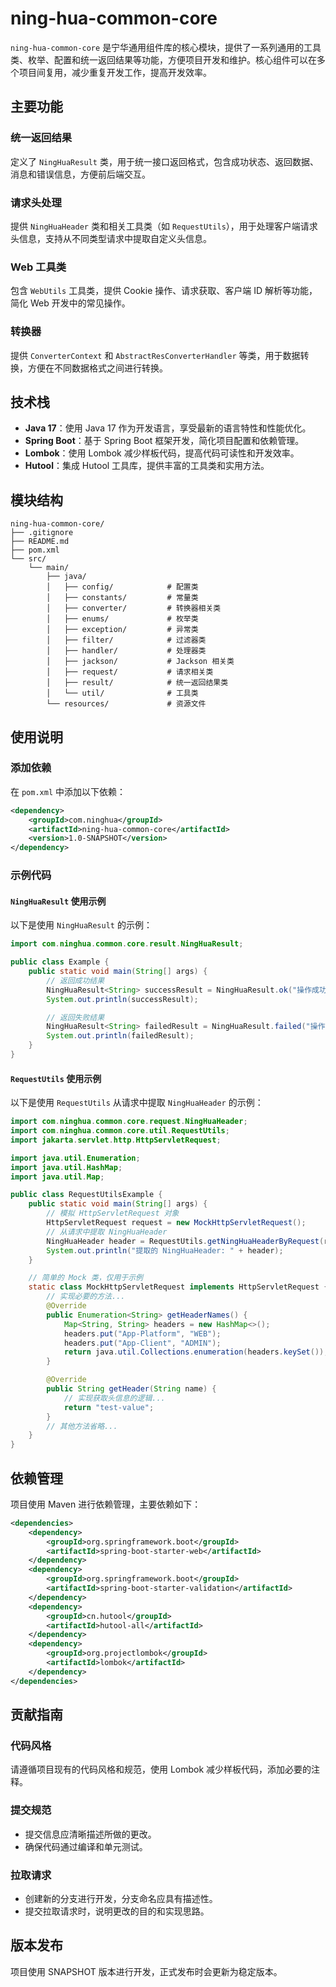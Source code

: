 # ning-hua-common-core

`ning-hua-common-core` 是宁华通用组件库的核心模块，提供了一系列通用的工具类、枚举、配置和统一返回结果等功能，方便项目开发和维护。核心组件可以在多个项目间复用，减少重复开发工作，提高开发效率。

## 主要功能
### 统一返回结果
定义了 `NingHuaResult` 类，用于统一接口返回格式，包含成功状态、返回数据、消息和错误信息，方便前后端交互。

### 请求头处理
提供 `NingHuaHeader` 类和相关工具类（如 `RequestUtils`），用于处理客户端请求头信息，支持从不同类型请求中提取自定义头信息。

### Web 工具类
包含 `WebUtils` 工具类，提供 Cookie 操作、请求获取、客户端 ID 解析等功能，简化 Web 开发中的常见操作。

### 转换器
提供 `ConverterContext` 和 `AbstractResConverterHandler` 等类，用于数据转换，方便在不同数据格式之间进行转换。

## 技术栈
- **Java 17**：使用 Java 17 作为开发语言，享受最新的语言特性和性能优化。
- **Spring Boot**：基于 Spring Boot 框架开发，简化项目配置和依赖管理。
- **Lombok**：使用 Lombok 减少样板代码，提高代码可读性和开发效率。
- **Hutool**：集成 Hutool 工具库，提供丰富的工具类和实用方法。

## 模块结构
```plaintext
ning-hua-common-core/
├── .gitignore
├── README.md
├── pom.xml
└── src/
    └── main/
        ├── java/
        │   ├── config/            # 配置类
        │   ├── constants/         # 常量类
        │   ├── converter/         # 转换器相关类
        │   ├── enums/             # 枚举类
        │   ├── exception/         # 异常类
        │   ├── filter/            # 过滤器类
        │   ├── handler/           # 处理器类
        │   ├── jackson/           # Jackson 相关类
        │   ├── request/           # 请求相关类
        │   ├── result/            # 统一返回结果类
        │   └── util/              # 工具类
        └── resources/             # 资源文件
```

## 使用说明
### 添加依赖
在 `pom.xml` 中添加以下依赖：
```xml
<dependency>
    <groupId>com.ninghua</groupId>
    <artifactId>ning-hua-common-core</artifactId>
    <version>1.0-SNAPSHOT</version>
</dependency>
```

### 示例代码
#### `NingHuaResult` 使用示例
以下是使用 `NingHuaResult` 的示例：
```java
import com.ninghua.common.core.result.NingHuaResult;

public class Example {
    public static void main(String[] args) {
        // 返回成功结果
        NingHuaResult<String> successResult = NingHuaResult.ok("操作成功");
        System.out.println(successResult);

        // 返回失败结果
        NingHuaResult<String> failedResult = NingHuaResult.failed("操作失败");
        System.out.println(failedResult);
    }
}
```

#### `RequestUtils` 使用示例
以下是使用 `RequestUtils` 从请求中提取 `NingHuaHeader` 的示例：
```java
import com.ninghua.common.core.request.NingHuaHeader;
import com.ninghua.common.core.util.RequestUtils;
import jakarta.servlet.http.HttpServletRequest;

import java.util.Enumeration;
import java.util.HashMap;
import java.util.Map;

public class RequestUtilsExample {
    public static void main(String[] args) {
        // 模拟 HttpServletRequest 对象
        HttpServletRequest request = new MockHttpServletRequest();
        // 从请求中提取 NingHuaHeader
        NingHuaHeader header = RequestUtils.getNingHuaHeaderByRequest(request);
        System.out.println("提取的 NingHuaHeader: " + header);
    }

    // 简单的 Mock 类，仅用于示例
    static class MockHttpServletRequest implements HttpServletRequest {
        // 实现必要的方法...
        @Override
        public Enumeration<String> getHeaderNames() {
            Map<String, String> headers = new HashMap<>();
            headers.put("App-Platform", "WEB");
            headers.put("App-Client", "ADMIN");
            return java.util.Collections.enumeration(headers.keySet());
        }

        @Override
        public String getHeader(String name) {
            // 实现获取头信息的逻辑...
            return "test-value";
        }
        // 其他方法省略...
    }
}
```

## 依赖管理
项目使用 Maven 进行依赖管理，主要依赖如下：
```xml
<dependencies>
    <dependency>
        <groupId>org.springframework.boot</groupId>
        <artifactId>spring-boot-starter-web</artifactId>
    </dependency>
    <dependency>
        <groupId>org.springframework.boot</groupId>
        <artifactId>spring-boot-starter-validation</artifactId>
    </dependency>
    <dependency>
        <groupId>cn.hutool</groupId>
        <artifactId>hutool-all</artifactId>
    </dependency>
    <dependency>
        <groupId>org.projectlombok</groupId>
        <artifactId>lombok</artifactId>
    </dependency>
</dependencies>
```

## 贡献指南
### 代码风格
请遵循项目现有的代码风格和规范，使用 Lombok 减少样板代码，添加必要的注释。

### 提交规范
- 提交信息应清晰描述所做的更改。
- 确保代码通过编译和单元测试。

### 拉取请求
- 创建新的分支进行开发，分支命名应具有描述性。
- 提交拉取请求时，说明更改的目的和实现思路。

## 版本发布
项目使用 SNAPSHOT 版本进行开发，正式发布时会更新为稳定版本。

